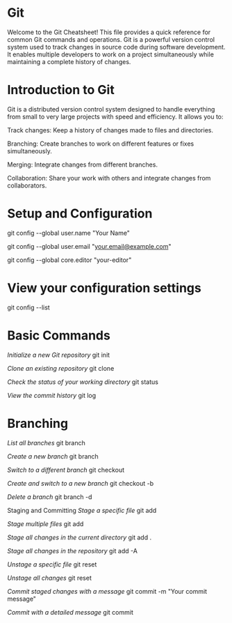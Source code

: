 
# Git

Welcome to the Git Cheatsheet! 
This file provides a quick reference for common Git commands and operations. 
Git is a powerful version control system used to track changes in source code during software development. 
It enables multiple developers to work on a project simultaneously while maintaining a complete history of changes.


# Introduction to Git
Git is a distributed version control system designed to handle everything from small to very large projects with speed and efficiency. It allows you to:

Track changes: Keep a history of changes made to files and directories.

Branching: Create branches to work on different features or fixes simultaneously.

Merging: Integrate changes from different branches.

Collaboration: Share your work with others and integrate changes from collaborators.


# Setup and Configuration
git config --global user.name "Your Name"

git config --global user.email "your.email@example.com"

git config --global core.editor "your-editor"

# View your configuration settings

git config --list


# Basic Commands

*Initialize a new Git repository*
git init

*Clone an existing repository*
git clone <repository-url>

*Check the status of your working directory*
git status

*View the commit history*
git log

# Branching

*List all branches*
git branch

*Create a new branch*
git branch <branch-name>

*Switch to a different branch*
git checkout <branch-name>

*Create and switch to a new branch*
git checkout -b <branch-name>

*Delete a branch*
git branch -d <branch-name>

Staging and Committing
*Stage a specific file*
git add <file-name>

*Stage multiple files*
git add <file1> <file2> <file3>

*Stage all changes in the current directory*
git add .

*Stage all changes in the repository*
git add -A

*Unstage a specific file*
git reset <file-name>

*Unstage all changes*
git reset

*Commit staged changes with a message*
git commit -m "Your commit message"

*Commit with a detailed message*
git commit

